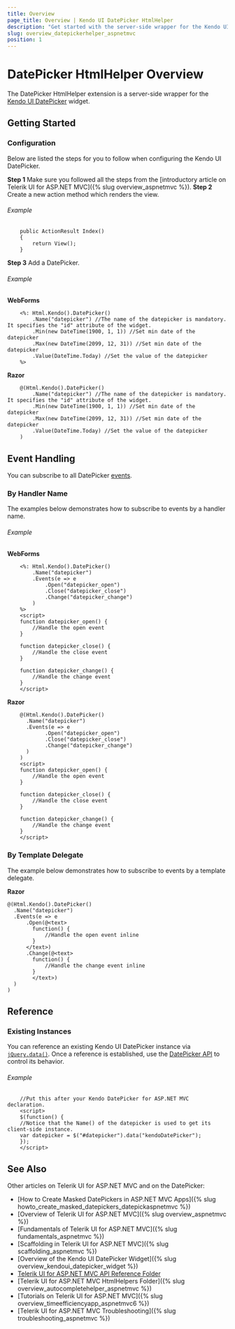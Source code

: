 ```yaml
---
title: Overview
page_title: Overview | Kendo UI DatePicker HtmlHelper
description: "Get started with the server-side wrapper for the Kendo UI DatePicker widget for ASP.NET MVC."
slug: overview_datepickerhelper_aspnetmvc
position: 1
---
```


# DatePicker HtmlHelper Overview

The DatePicker HtmlHelper extension is a server-side wrapper for the [Kendo UI DatePicker](https://demos.telerik.com/kendo-ui/datepicker/index) widget.

## Getting Started

### Configuration

Below are listed the steps for you to follow when configuring the Kendo UI DatePicker.

**Step 1** Make sure you followed all the steps from the [introductory article on Telerik UI for ASP.NET MVC]({% slug overview_aspnetmvc %}).
**Step 2** Create a new action method which renders the view.

###### Example

        public ActionResult Index()
        {
            return View();
        }

**Step 3** Add a DatePicker.

###### Example

**WebForms**

        <%: Html.Kendo().DatePicker()
            .Name("datepicker") //The name of the datepicker is mandatory. It specifies the "id" attribute of the widget.
            .Min(new DateTime(1900, 1, 1)) //Set min date of the datepicker
            .Max(new DateTime(2099, 12, 31)) //Set min date of the datepicker
            .Value(DateTime.Today) //Set the value of the datepicker
        %>

**Razor**

        @(Html.Kendo().DatePicker()
            .Name("datepicker") //The name of the datepicker is mandatory. It specifies the "id" attribute of the widget.
            .Min(new DateTime(1900, 1, 1)) //Set min date of the datepicker
            .Max(new DateTime(2099, 12, 31)) //Set min date of the datepicker
            .Value(DateTime.Today) //Set the value of the datepicker
        )

## Event Handling

You can subscribe to all DatePicker [events](/api/javascript/ui/datepicker#events).

### By Handler Name

The examples below demonstrates how to subscribe to events by a handler name.

###### Example

**WebForms**

        <%: Html.Kendo().DatePicker()
            .Name("datepicker")
            .Events(e => e
                .Open("datepicker_open")
                .Close("datepicker_close")
                .Change("datepicker_change")
            )
        %>
        <script>
        function datepicker_open() {
            //Handle the open event
        }

        function datepicker_close() {
            //Handle the close event
        }

        function datepicker_change() {
            //Handle the change event
        }
        </script>

**Razor**

        @(Html.Kendo().DatePicker()
          .Name("datepicker")
          .Events(e => e
                .Open("datepicker_open")
                .Close("datepicker_close")
                .Change("datepicker_change")
          )
        )
        <script>
        function datepicker_open() {
            //Handle the open event
        }

        function datepicker_close() {
            //Handle the close event
        }

        function datepicker_change() {
            //Handle the change event
        }
        </script>

### By Template Delegate

The example below demonstrates how to subscribe to events by a template delegate.

**Razor**

    @(Html.Kendo().DatePicker()
      .Name("datepicker")
      .Events(e => e
          .Open(@<text>
            function() {
                //Handle the open event inline
            }
          </text>)
          .Change(@<text>
            function() {
                //Handle the change event inline
            }
            </text>)
      )
    )

## Reference

### Existing Instances

You can reference an existing Kendo UI DatePicker instance via [`jQuery.data()`](http://api.jquery.com/jQuery.data/). Once a reference is established, use the [DatePicker API](/api/javascript/ui/datepicker#methods) to control its behavior.

###### Example

        //Put this after your Kendo DatePicker for ASP.NET MVC declaration.
        <script>
        $(function() {
        //Notice that the Name() of the datepicker is used to get its client-side instance.
        var datepicker = $("#datepicker").data("kendoDatePicker");
        });
        </script>

## See Also

Other articles on Telerik UI for ASP.NET MVC and on the DatePicker:

* [How to Create Masked DatePickers in ASP.NET MVC Apps]({% slug howto_create_masked_datepickers_datepickaspnetmvc %})
* [Overview of Telerik UI for ASP.NET MVC]({% slug overview_aspnetmvc %})
* [Fundamentals of Telerik UI for ASP.NET MVC]({% slug fundamentals_aspnetmvc %})
* [Scaffolding in Telerik UI for ASP.NET MVC]({% slug scaffolding_aspnetmvc %})
* [Overview of the Kendo UI DatePicker Widget]({% slug overview_kendoui_datepicker_widget %})
* [Telerik UI for ASP.NET MVC API Reference Folder](/api/aspnet-mvc/Kendo.Mvc/AggregateFunction)
* [Telerik UI for ASP.NET MVC HtmlHelpers Folder]({% slug overview_autocompletehelper_aspnetmvc %})
* [Tutorials on Telerik UI for ASP.NET MVC]({% slug overview_timeefficiencyapp_aspnetmvc6 %})
* [Telerik UI for ASP.NET MVC Troubleshooting]({% slug troubleshooting_aspnetmvc %})
